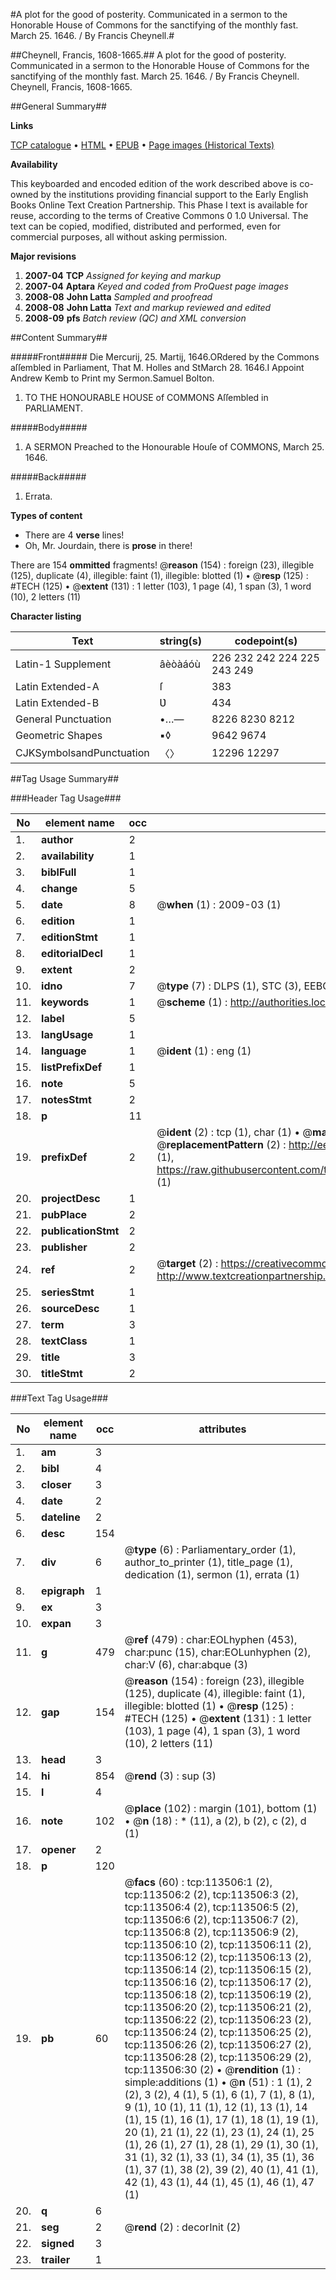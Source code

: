 #A plot for the good of posterity. Communicated in a sermon to the Honorable House of Commons for the sanctifying of the monthly fast. March 25. 1646. / By Francis Cheynell.#

##Cheynell, Francis, 1608-1665.##
A plot for the good of posterity. Communicated in a sermon to the Honorable House of Commons for the sanctifying of the monthly fast. March 25. 1646. / By Francis Cheynell.
Cheynell, Francis, 1608-1665.

##General Summary##

**Links**

[TCP catalogue](http://www.ota.ox.ac.uk/tcp/)  • 
[HTML](http://tei.it.ox.ac.uk/tcp/Texts-HTML/free/A79/A79475.html)  • 
[EPUB](http://tei.it.ox.ac.uk/tcp/Texts-EPUB/free/A79/A79475.epub) • 
[Page images (Historical Texts)](https://data.historicaltexts.jisc.ac.uk/view?pubId=eebo-99861373e&pageId=eebo-99861373e-113506-1)

**Availability**

This keyboarded and encoded edition of the
	       work described above is co-owned by the institutions
	       providing financial support to the Early English Books
	       Online Text Creation Partnership. This Phase I text is
	       available for reuse, according to the terms of Creative
	       Commons 0 1.0 Universal. The text can be copied,
	       modified, distributed and performed, even for
	       commercial purposes, all without asking permission.

**Major revisions**

1. __2007-04__ __TCP__ *Assigned for keying and markup*
1. __2007-04__ __Aptara__ *Keyed and coded from ProQuest page images*
1. __2008-08__ __John Latta__ *Sampled and proofread*
1. __2008-08__ __John Latta__ *Text and markup reviewed and edited*
1. __2008-09__ __pfs__ *Batch review (QC) and XML conversion*

##Content Summary##

#####Front#####
Die Mercurij, 25. Martij, 1646.ORdered by the Commons aſſembled in
Parliament, That M. Holles and StMarch 28. 1646.I Appoint Andrew Kemb to Print my Sermon.Samuel Bolton.
1. TO
THE HONOURABLE
HOUSE of COMMONS
Aſſembled in
PARLIAMENT.

#####Body#####

1. A
SERMON
Preached to the Honourable Houſe of
COMMONS, March 25. 1646.

#####Back#####

1. Errata.

**Types of content**

  * There are 4 **verse** lines!
  * Oh, Mr. Jourdain, there is **prose** in there!

There are 154 **ommitted** fragments! 
 @__reason__ (154) : foreign (23), illegible (125), duplicate (4), illegible: faint (1), illegible: blotted (1)  •  @__resp__ (125) : #TECH (125)  •  @__extent__ (131) : 1 letter (103), 1 page (4), 1 span (3), 1 word (10), 2 letters (11)

**Character listing**


|Text|string(s)|codepoint(s)|
|---|---|---|
|Latin-1 Supplement|âèòàáóù|226 232 242 224 225 243 249|
|Latin Extended-A|ſ|383|
|Latin Extended-B|Ʋ|434|
|General Punctuation|•…—|8226 8230 8212|
|Geometric Shapes|▪◊|9642 9674|
|CJKSymbolsandPunctuation|〈〉|12296 12297|

##Tag Usage Summary##

###Header Tag Usage###

|No|element name|occ|attributes|
|---|---|---|---|
|1.|__author__|2||
|2.|__availability__|1||
|3.|__biblFull__|1||
|4.|__change__|5||
|5.|__date__|8| @__when__ (1) : 2009-03 (1)|
|6.|__edition__|1||
|7.|__editionStmt__|1||
|8.|__editorialDecl__|1||
|9.|__extent__|2||
|10.|__idno__|7| @__type__ (7) : DLPS (1), STC (3), EEBO-CITATION (1), PROQUEST (1), VID (1)|
|11.|__keywords__|1| @__scheme__ (1) : http://authorities.loc.gov/ (1)|
|12.|__label__|5||
|13.|__langUsage__|1||
|14.|__language__|1| @__ident__ (1) : eng (1)|
|15.|__listPrefixDef__|1||
|16.|__note__|5||
|17.|__notesStmt__|2||
|18.|__p__|11||
|19.|__prefixDef__|2| @__ident__ (2) : tcp (1), char (1)  •  @__matchPattern__ (2) : ([0-9\-]+):([0-9IVX]+) (1), (.+) (1)  •  @__replacementPattern__ (2) : http://eebo.chadwyck.com/downloadtiff?vid=$1&page=$2 (1), https://raw.githubusercontent.com/textcreationpartnership/Texts/master/tcpchars.xml#$1 (1)|
|20.|__projectDesc__|1||
|21.|__pubPlace__|2||
|22.|__publicationStmt__|2||
|23.|__publisher__|2||
|24.|__ref__|2| @__target__ (2) : https://creativecommons.org/publicdomain/zero/1.0/ (1), http://www.textcreationpartnership.org/docs/. (1)|
|25.|__seriesStmt__|1||
|26.|__sourceDesc__|1||
|27.|__term__|3||
|28.|__textClass__|1||
|29.|__title__|3||
|30.|__titleStmt__|2||


###Text Tag Usage###

|No|element name|occ|attributes|
|---|---|---|---|
|1.|__am__|3||
|2.|__bibl__|4||
|3.|__closer__|3||
|4.|__date__|2||
|5.|__dateline__|2||
|6.|__desc__|154||
|7.|__div__|6| @__type__ (6) : Parliamentary_order (1), author_to_printer (1), title_page (1), dedication (1), sermon (1), errata (1)|
|8.|__epigraph__|1||
|9.|__ex__|3||
|10.|__expan__|3||
|11.|__g__|479| @__ref__ (479) : char:EOLhyphen (453), char:punc (15), char:EOLunhyphen (2), char:V (6), char:abque (3)|
|12.|__gap__|154| @__reason__ (154) : foreign (23), illegible (125), duplicate (4), illegible: faint (1), illegible: blotted (1)  •  @__resp__ (125) : #TECH (125)  •  @__extent__ (131) : 1 letter (103), 1 page (4), 1 span (3), 1 word (10), 2 letters (11)|
|13.|__head__|3||
|14.|__hi__|854| @__rend__ (3) : sup (3)|
|15.|__l__|4||
|16.|__note__|102| @__place__ (102) : margin (101), bottom (1)  •  @__n__ (18) : * (11), a (2), b (2), c (2), d (1)|
|17.|__opener__|2||
|18.|__p__|120||
|19.|__pb__|60| @__facs__ (60) : tcp:113506:1 (2), tcp:113506:2 (2), tcp:113506:3 (2), tcp:113506:4 (2), tcp:113506:5 (2), tcp:113506:6 (2), tcp:113506:7 (2), tcp:113506:8 (2), tcp:113506:9 (2), tcp:113506:10 (2), tcp:113506:11 (2), tcp:113506:12 (2), tcp:113506:13 (2), tcp:113506:14 (2), tcp:113506:15 (2), tcp:113506:16 (2), tcp:113506:17 (2), tcp:113506:18 (2), tcp:113506:19 (2), tcp:113506:20 (2), tcp:113506:21 (2), tcp:113506:22 (2), tcp:113506:23 (2), tcp:113506:24 (2), tcp:113506:25 (2), tcp:113506:26 (2), tcp:113506:27 (2), tcp:113506:28 (2), tcp:113506:29 (2), tcp:113506:30 (2)  •  @__rendition__ (1) : simple:additions (1)  •  @__n__ (51) : 1 (1), 2 (2), 3 (2), 4 (1), 5 (1), 6 (1), 7 (1), 8 (1), 9 (1), 10 (1), 11 (1), 12 (1), 13 (1), 14 (1), 15 (1), 16 (1), 17 (1), 18 (1), 19 (1), 20 (1), 21 (1), 22 (1), 23 (1), 24 (1), 25 (1), 26 (1), 27 (1), 28 (1), 29 (1), 30 (1), 31 (1), 32 (1), 33 (1), 34 (1), 35 (1), 36 (1), 37 (1), 38 (2), 39 (2), 40 (1), 41 (1), 42 (1), 43 (1), 44 (1), 45 (1), 46 (1), 47 (1)|
|20.|__q__|6||
|21.|__seg__|2| @__rend__ (2) : decorInit (2)|
|22.|__signed__|3||
|23.|__trailer__|1||
